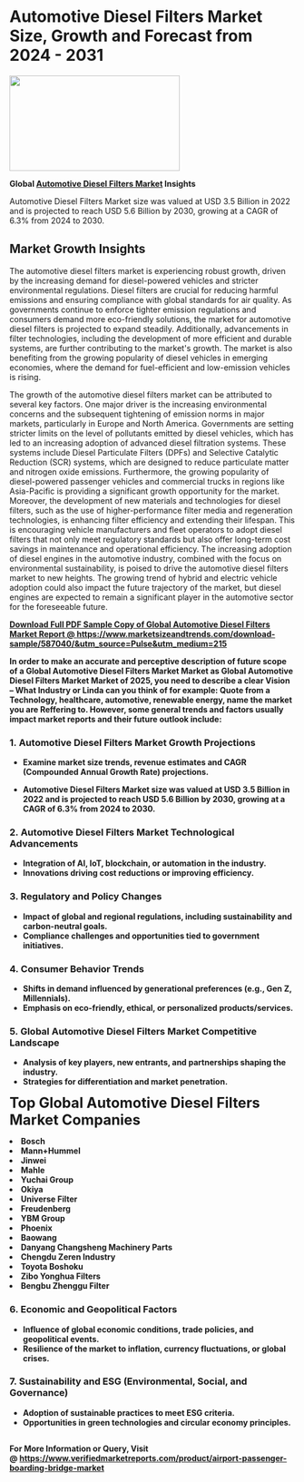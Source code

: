 <H1>Automotive Diesel Filters Market Size, Growth and Forecast from 2024 - 2031</H1><img class="aligncenter size-medium wp-image-584254" src="https://thirdeyenews.in/wp-content/uploads/2024/09/Global-Market-Research-300x168.jpeg" alt="" width="300" height="168" /><p><strong>Global&nbsp;<a href="https://www.marketsizeandtrends.com/download-sample/587040/&amp;utm_source=Pulse&amp;utm_medium=215">Automotive Diesel Filters Market</a> Insights</strong></p><p>Automotive Diesel Filters Market size was valued at USD 3.5 Billion in 2022 and is projected to reach USD 5.6 Billion by 2030, growing at a CAGR of 6.3% from 2024 to 2030.</p><p><h2>Market Growth Insights</h2> <p>The automotive diesel filters market is experiencing robust growth, driven by the increasing demand for diesel-powered vehicles and stricter environmental regulations. Diesel filters are crucial for reducing harmful emissions and ensuring compliance with global standards for air quality. As governments continue to enforce tighter emission regulations and consumers demand more eco-friendly solutions, the market for automotive diesel filters is projected to expand steadily. Additionally, advancements in filter technologies, including the development of more efficient and durable systems, are further contributing to the market's growth. The market is also benefiting from the growing popularity of diesel vehicles in emerging economies, where the demand for fuel-efficient and low-emission vehicles is rising.</p> <p><strong><a href="#"></a></strong></p> <p>The growth of the automotive diesel filters market can be attributed to several key factors. One major driver is the increasing environmental concerns and the subsequent tightening of emission norms in major markets, particularly in Europe and North America. Governments are setting stricter limits on the level of pollutants emitted by diesel vehicles, which has led to an increasing adoption of advanced diesel filtration systems. These systems include Diesel Particulate Filters (DPFs) and Selective Catalytic Reduction (SCR) systems, which are designed to reduce particulate matter and nitrogen oxide emissions. Furthermore, the growing popularity of diesel-powered passenger vehicles and commercial trucks in regions like Asia-Pacific is providing a significant growth opportunity for the market. Moreover, the development of new materials and technologies for diesel filters, such as the use of higher-performance filter media and regeneration technologies, is enhancing filter efficiency and extending their lifespan. This is encouraging vehicle manufacturers and fleet operators to adopt diesel filters that not only meet regulatory standards but also offer long-term cost savings in maintenance and operational efficiency. The increasing adoption of diesel engines in the automotive industry, combined with the focus on environmental sustainability, is poised to drive the automotive diesel filters market to new heights. The growing trend of hybrid and electric vehicle adoption could also impact the future trajectory of the market, but diesel engines are expected to remain a significant player in the automotive sector for the foreseeable future. <p><strong><a href="#"></p><p><span class=""><strong>Download Full PDF Sample Copy of Global Automotive Diesel Filters Market Report</strong> @ <a href="https://www.marketsizeandtrends.com/download-sample/587040/&amp;utm_source=Pulse&amp;utm_medium=215" target="_blank">https://www.marketsizeandtrends.com/download-sample/587040/&amp;utm_source=Pulse&amp;utm_medium=215</a></span></p><p>In order to make an accurate and perceptive description of future scope of a Global&nbsp;Automotive Diesel Filters Market Market as Global&nbsp;Automotive Diesel Filters Market Market of 2025, you need to describe a clear Vision &ndash; What Industry or Linda can you think of for example: Quote from a Technology, healthcare, automotive, renewable energy, name the market you are Reffering to. However, some general trends and factors usually impact market reports and their future outlook include:</p><h3>1.&nbsp;<strong>Automotive Diesel Filters Market Growth Projections</strong></h3><ul><li>Examine market size trends, revenue estimates and CAGR (Compounded Annual Growth Rate) projections.</li><li><p>Automotive Diesel Filters Market size was valued at USD 3.5 Billion in 2022 and is projected to reach USD 5.6 Billion by 2030, growing at a CAGR of 6.3% from 2024 to 2030.</p></li></ul><h3>2.&nbsp;<strong>Automotive Diesel Filters Market Technological Advancements</strong></h3><ul><li>Integration of AI, IoT, blockchain, or automation in the industry.</li><li>Innovations driving cost reductions or improving efficiency.</li></ul><h3>3.&nbsp;<strong>Regulatory and Policy Changes</strong></h3><ul><li>Impact of global and regional regulations, including sustainability and carbon-neutral goals.</li><li>Compliance challenges and opportunities tied to government initiatives.</li></ul><h3>4.&nbsp;<strong>Consumer Behavior Trends</strong></h3><ul><li>Shifts in demand influenced by generational preferences (e.g., Gen Z, Millennials).</li><li>Emphasis on eco-friendly, ethical, or personalized products/services.</li></ul><h3>5.&nbsp;<strong>Global Automotive Diesel Filters Market Competitive Landscape</strong></h3><ul><li>Analysis of key players, new entrants, and partnerships shaping the industry.</li><li>Strategies for differentiation and market penetration.</li></ul><p data-pm-slice="1 1 []"><span style="color: inherit; font-family: inherit; font-size: 25px;">Top Global Automotive Diesel Filters Market Companies</span></p><div class="" data-test-id=""><p><li>Bosch</li><li> Mann+Hummel</li><li> Jinwei</li><li> Mahle</li><li> Yuchai Group</li><li> Okiya</li><li> Universe Filter</li><li> Freudenberg</li><li> YBM Group</li><li> Phoenix</li><li> Baowang</li><li> Danyang Changsheng Machinery Parts</li><li> Chengdu Zeren Industry</li><li> Toyota Boshoku</li><li> Zibo Yonghua Filters</li><li> Bengbu Zhenggu Filter</li></p></div><h3>6.&nbsp;<strong>Economic and Geopolitical Factors</strong></h3><ul><li>Influence of global economic conditions, trade policies, and geopolitical events.</li><li>Resilience of the market to inflation, currency fluctuations, or global crises.</li></ul><h3>7.&nbsp;<strong>Sustainability and ESG (Environmental, Social, and Governance)</strong></h3><ul><li>Adoption of sustainable practices to meet ESG criteria.</li><li>Opportunities in green technologies and circular economy principles.</li></ul><h2><strong style="font-size: 14px;">For More Information or Query, Visit @&nbsp;</strong><a style="background-color: #ffffff; font-size: 14px;" href="https://www.marketsizeandtrends.com/report/automotive-diesel-filters-market/" target="_blank">https://www.verifiedmarketreports.com/product/airport-passenger-boarding-bridge-market</a></h2>
